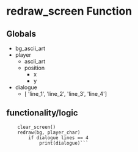 # redraw_screen Function

## Globals
- bg_ascii_art
- player
  - ascii_art
  - position
    - x
    - y
- dialogue
  - [
      'line_1',
      'line_2',
      'line_3',
      'line_4']

## functionality/logic
```when player_pos / dialogue changes:
    clear_screen()
    redraw(bg, player_char)
        if dialogue lines == 4
            print(dialogue)```